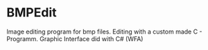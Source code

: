 # BMPEdit
Image editing program for bmp files. Editing with a custom made C - Programm. Graphic Interface did with C# (WFA)
